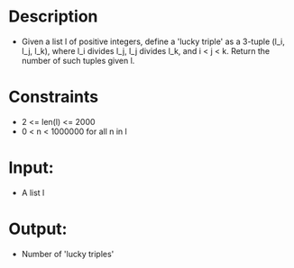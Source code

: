 # Description
* Given a list l of positive integers, define a 'lucky triple' as a 3-tuple (l_i, l_j, l_k),
where l_i divides l_j, l_j divides l_k, and i < j < k. Return the number of such tuples
given l.

# Constraints
* 2 <= len(l) <= 2000
* 0 < n < 1000000 for all n in l

# Input: 
* A list l

# Output:
* Number of 'lucky triples'
